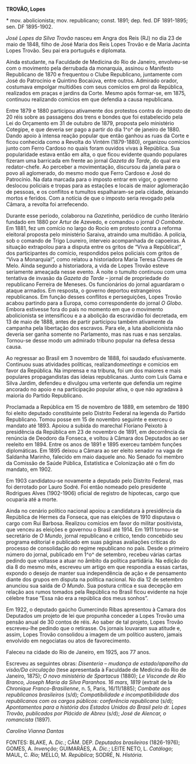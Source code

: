 **TROVÃO, Lopes**

\* mov. abolicionista; mov. republicano; const. 1891; dep. fed. DF
1891-1895; sen. DF 1895-1902.

*José Lopes da Silva Trovão* nasceu em Angra dos Reis (RJ) no dia 23 de
maio de 1848, filho de José Maria dos Reis Lopes Trovão e de Maria
Jacinta Lopes Trovão. Seu pai era português e diplomata.

Ainda estudante, na Faculdade de Medicina do Rio de Janeiro, envolveu-se
com o movimento pela derrubada da monarquia, assinou o Manifesto
Republicano de 1870 e frequentou o Clube Republicano, juntamente com
José do Patrocínio e Quintino Bocaiúva, entre outros. Admirado orador,
costumava empolgar multidões com seus comícios em prol da República,
realizados em praças e jardins da Corte. Mesmo após formar-se, em 1875,
continuou realizando comícios em que defendia a causa republicana.

Entre 1879 e 1880 participou ativamente dos protestos contra do imposto
de 20 réis sobre as passagens dos trens e bondes que foi estabelecido
pela Lei do Orçamento em 31 de outubro de 1879, proposta pelo ministério
Cotegipe, e que deveria ser pago a partir do dia 1^o^ de janeiro de
1880. Dando apoio à intensa reação popular que então ganhou as ruas da
Corte e ficou conhecida como a Revolta do Vintém (1879-1880), organizou
comícios junto com Ferro Cardoso no quais foram ouvidos vivas à
República. Sua popularidade estava então em alta, o que ficou evidente
quando populares fizeram uma barricada em frente ao jornal *Gazeta da
Tarde*, do qual era redator-chefe. Ao perceber a movimentação, discursou
da janela para o povo ali aglomerado, do mesmo modo que Ferro Cardoso e
José do Patrocínio. Na data marcada para o imposto entrar em vigor, o
governo deslocou policiais e tropas para as estações e locais de maior
aglomeração de pessoas, e os conflitos e tumultos espalharam-se pela
cidade, deixando mortos e feridos. Com a notícia de que o imposto seria
revogado pela Câmara, a revolta foi arrefecendo.

Durante esse período, colaborou na *Gazetinha*, periódico de cunho
literário fundado em 1880 por Artur de Azevedo, e comandou o jornal *O
Combate*. Em 1881, fez um comício no largo do Rocio em protesto contra a
reforma eleitoral proposta pelo ministério Saraiva, atraindo uma
multidão. A polícia, sob o comando de Trigo Loureiro, interveio
acompanhada de capoeiras. A situação extrapolou para a disputa entre os
gritos de “Viva a República!”, dos participantes do comício, respondidos
pelos policiais com gritos de “Viva a Monarquia!”, como relatou a
historiadora Maria Teresa Chaves de Melo. Ainda segundo a historiadora,
a vida de Lopes Trovão esteve seriamente ameaçada nesse evento. À noite
o tumulto continuou com uma tentativa de invasão da *Gazeta da Tarde –*
jornal de propriedade do republicano Ferreira de Meneses. Os
funcionários do jornal aguardaram o ataque armados. Em resposta, o
governo deportou estrangeiros republicanos. Em função desses conflitos e
perseguições, Lopes Trovão acabou partindo para a Europa, como
correspondente do jornal *O Globo*. Embora estivesse fora do país no
momento em que o movimento abolicionista se intensificou e a a abolição
da escravidão foi decretada, em 13 de maio de 1888, antes de partir
participou também ativamente da campanha pela libertação dos escravos.
Para ele, a luta abolicionista não deveria ser ganha somente no
Parlamento, mas nas ruas e nas senzalas. Tornou-se desse modo um
admirado tribuno popular na defesa dessa causa.

Ao regressar ao Brasil em 3 novembro de 1888, foi saudado efusivamente.
Continuou suas atividades políticas, realizando*meetings* e comícios em
favor da República. Na imprensa e na tribuna, foi um dos maiores e mais
populares propagandistas das ideias republicanas. Junto com Luís Gama e
Silva Jardim, defendeu e divulgou uma vertente que defendia um regime
ancorado no apoio e na participação popular ativa, o que não agradava à
maioria do Partido Republicano.

Proclamada a República em 15 de novembro de 1889, em setembro de 1890
foi eleito deputado constituinte pelo Distrito Federal na legenda do
Partido Republicano. Tomou posse em 15 de novembro seguinte e exerceu o
mandato até 1893. Apoiou a subida do marechal Floriano Peixoto à
presidência da República em 23 de novembro de 1891, em decorrência da
renúncia de Deodoro da Fonseca, e voltou à Câmara dos Deputados ao ser
reeleito em 1894. Entre os anos de 1891 e 1895 exerceu também funções
diplomáticas. Em 1895 deixou a Câmara ao ser eleito senador na vaga de
Saldanha Marinho, falecido em maio daquele ano. No Senado foi membro da
Comissão de Saúde Pública, Estatística e Colonização até o fim do
mandato, em 1902.

Em 1903 candidatou-se novamente a deputado pelo Distrito Federal, mas
foi derrotado por Lauro Sodré. Foi então nomeado pelo presidente
Rodrigues Alves (1902-1906) oficial de registro de hipotecas, cargo que
ocuparia até a morte.

Ainda no cenário político nacional apoiou a candidatura à presidência da
República de Hermes da Fonseca, que nas eleições de 1910 disputava o
cargo com Rui Barbosa. Realizou comícios em favor do militar
positivista, que venceu as eleições e governou o Brasil até 1914. Em
1911 tornou-se secretário de *O Mundo*, jornal republicano e crítico,
tendo concebido seu programa editorial e publicado em suas páginas
avaliações críticas do processo de consolidação do regime republicano no
país. Desde o primeiro número do jornal, publicado em 1^o^ de setembro,
recebeu várias cartas pedindo que voltasse a atuar no âmbito da política
partidária. Na edição do dia 8 do mesmo mês, escreveu um artigo em que
respondia a essas cartas, expondo o desejo de manter sua independência
de ação e de pensamento diante dos grupos em disputa na política
nacional. No dia 12 de setembro anunciou sua saída de *O Mundo*. Sua
postura crítica e sua decepção em relação aos rumos tomados pela
República no Brasil ficou evidente na hoje célebre frase “Essa não era a
república dos meus sonhos”.

Em 1922, o deputado gaúcho Gumercindo Ribas apresentou à Camara dos
Deputados um projeto de lei que propunha conceder a Lopes Trovão uma
pensão anual de 30 contos de réis. Ao saber de tal projeto, Lopes Trovão
escreveu-lhe pedindo que o retirasse. Os jornais louvaram sua atitude e,
assim, Lopes Trovão consolidou a imagem de um político austero, jamais
envolvido em negociatas ou atos de favorecimento.

Faleceu na cidade do Rio de Janeiro, em 1925, aos 77 anos.

Escreveu as seguintes obras: *Disenteria – mudança de estado/aparelho da
visão/Da circulação* (tese apresentada à Faculdade de Medicina do Rio de
Janeiro, 1875); *O novo ministério de Spartacus* (1880); *Le Visconde de
Rio Branco, Joseph Maria da Silva Paranhos. 16 mars, 1819* (extrait de
la *Chronique Franco-Brasilienne*, n. 5, Paris, 16/11/1885); *Combate
aos republicanos brasileiros* (s/d); *Compatibilidade e
incompatibilidade dos republicanos com os cargos públicos: conferência
republicana* (s/d); *Apontamentos para a história dos Estados Unidos do
Brasil pelo dr. Lopes Trovão, publicados por Plácido de Abreu* (s/d);
*José de Alencar, o romancista* (1897).

*Carolina Vianna Dantas*

FONTES: BLAKE, A. *Dic.*; CÂM. DEP. *Deputados brasileiros* (1826-1976);
GOMES, A. *Invenção*; GUIMARÃES, A. *Dic.*; LEITE NETO, L. *Catálogo*;
MAUL, C. *Rio*; MELLO, M. *República*; SODRÉ, N. *História*.

